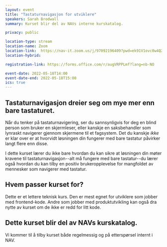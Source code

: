 ```yaml
---
layout: event
title: "Tastaturnavigasjon for utviklere" 
speakers: Sarah Brodwall
summary: Kurset blir del av NAVs interne kurskatalog.

privacy: public

location-type: stream
location-name: Zoom
location-link:  https://nav-it.zoom.us/j/97092196409?pwd=ek91V1ovc0w4Q29lQUtCekdZRHladz09
location-hybrid:

registration-link: https://forms.office.com/r/augVRPPLmf?lang=nb-NO

event-date: 2022-05-18T14:00
event-date-end: 2022-05-18T15:00
ics: true
---
```

## Tastaturnavigasjon dreier seg om mye mer enn bare tastaturet.

Når du tenker på tastaturnavigering, ser du sannsynligvis for deg en blind person som bruker en skjermleser, eller kanskje en saksbehandler som lynraskt navigerer gjennom skjermene til et fagsystem. Det du kanskje _ikke_ er klar over er at hvorvidt løsningen din fungerer med bare tastatur påvirker langt flere enn disse.

I dette kurset lærer du ikke bare hvordan du kan sikre at løsningen din møter kravene til tastaturnavigasjon--alt må fungere med bare tastatur--du lærer også hvordan du kan tilby en positiv brukeropplevelse for mangfoldet av mennesker som navigerer med tastatur.  

## Hvem passer kurset for?
Dette er et lettere teknisk kurs.  Den er mest egnet for utviklere som jobber med frontend-kode.  Andre som jobber med produktutvikling kan også dra nytte av kurset om de ikke er redd for litt kode.  

## Dette kurset blir del av NAVs kurskatalog.
Vi kommer til å tilby kurset både regelmessig og på etterspørsel internt i NAV.
